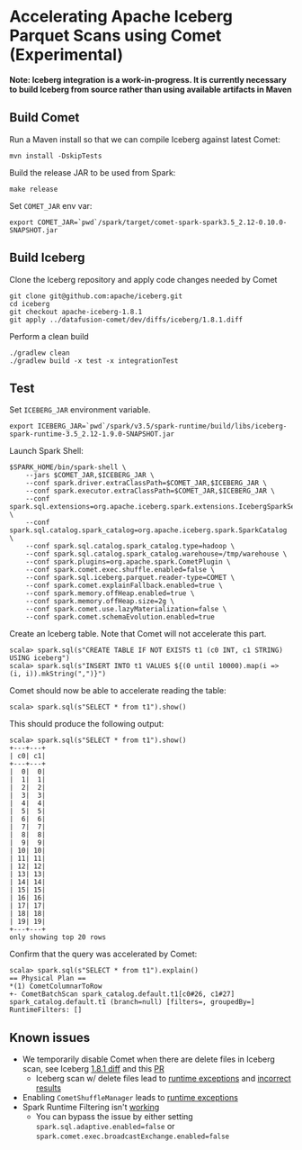 <!---
  Licensed to the Apache Software Foundation (ASF) under one
  or more contributor license agreements.  See the NOTICE file
  distributed with this work for additional information
  regarding copyright ownership.  The ASF licenses this file
  to you under the Apache License, Version 2.0 (the
  "License"); you may not use this file except in compliance
  with the License.  You may obtain a copy of the License at

    http://www.apache.org/licenses/LICENSE-2.0

  Unless required by applicable law or agreed to in writing,
  software distributed under the License is distributed on an
  "AS IS" BASIS, WITHOUT WARRANTIES OR CONDITIONS OF ANY
  KIND, either express or implied.  See the License for the
  specific language governing permissions and limitations
  under the License.
-->

# Accelerating Apache Iceberg Parquet Scans using Comet (Experimental)

**Note: Iceberg integration is a work-in-progress. It is currently necessary to build Iceberg from
source rather than using available artifacts in Maven**

## Build Comet

Run a Maven install so that we can compile Iceberg against latest Comet:

```shell
mvn install -DskipTests
```

Build the release JAR to be used from Spark:

```shell
make release
```

Set `COMET_JAR` env var:

```shell
export COMET_JAR=`pwd`/spark/target/comet-spark-spark3.5_2.12-0.10.0-SNAPSHOT.jar
```

## Build Iceberg

Clone the Iceberg repository and apply code changes needed by Comet

```shell
git clone git@github.com:apache/iceberg.git
cd iceberg
git checkout apache-iceberg-1.8.1
git apply ../datafusion-comet/dev/diffs/iceberg/1.8.1.diff
```

Perform a clean build

```shell
./gradlew clean
./gradlew build -x test -x integrationTest
```

## Test

Set `ICEBERG_JAR` environment variable.

```shell
export ICEBERG_JAR=`pwd`/spark/v3.5/spark-runtime/build/libs/iceberg-spark-runtime-3.5_2.12-1.9.0-SNAPSHOT.jar
```

Launch Spark Shell:

```shell
$SPARK_HOME/bin/spark-shell \
    --jars $COMET_JAR,$ICEBERG_JAR \
    --conf spark.driver.extraClassPath=$COMET_JAR,$ICEBERG_JAR \
    --conf spark.executor.extraClassPath=$COMET_JAR,$ICEBERG_JAR \
    --conf spark.sql.extensions=org.apache.iceberg.spark.extensions.IcebergSparkSessionExtensions \
    --conf spark.sql.catalog.spark_catalog=org.apache.iceberg.spark.SparkCatalog \
    --conf spark.sql.catalog.spark_catalog.type=hadoop \
    --conf spark.sql.catalog.spark_catalog.warehouse=/tmp/warehouse \
    --conf spark.plugins=org.apache.spark.CometPlugin \
    --conf spark.comet.exec.shuffle.enabled=false \
    --conf spark.sql.iceberg.parquet.reader-type=COMET \
    --conf spark.comet.explainFallback.enabled=true \
    --conf spark.memory.offHeap.enabled=true \
    --conf spark.memory.offHeap.size=2g \
    --conf spark.comet.use.lazyMaterialization=false \
    --conf spark.comet.schemaEvolution.enabled=true
```

Create an Iceberg table. Note that Comet will not accelerate this part.

```
scala> spark.sql(s"CREATE TABLE IF NOT EXISTS t1 (c0 INT, c1 STRING) USING iceberg")
scala> spark.sql(s"INSERT INTO t1 VALUES ${(0 until 10000).map(i => (i, i)).mkString(",")}")
```

Comet should now be able to accelerate reading the table:

```
scala> spark.sql(s"SELECT * from t1").show()
```

This should produce the following output:

```
scala> spark.sql(s"SELECT * from t1").show()
+---+---+
| c0| c1|
+---+---+
|  0|  0|
|  1|  1|
|  2|  2|
|  3|  3|
|  4|  4|
|  5|  5|
|  6|  6|
|  7|  7|
|  8|  8|
|  9|  9|
| 10| 10|
| 11| 11|
| 12| 12|
| 13| 13|
| 14| 14|
| 15| 15|
| 16| 16|
| 17| 17|
| 18| 18|
| 19| 19|
+---+---+
only showing top 20 rows
```

Confirm that the query was accelerated by Comet:

```
scala> spark.sql(s"SELECT * from t1").explain()
== Physical Plan ==
*(1) CometColumnarToRow
+- CometBatchScan spark_catalog.default.t1[c0#26, c1#27] spark_catalog.default.t1 (branch=null) [filters=, groupedBy=] RuntimeFilters: []
```

## Known issues
 - We temporarily disable Comet when there are delete files in Iceberg scan, see Iceberg [1.8.1 diff](../../../dev/diffs/iceberg/1.8.1.diff) and this [PR](https://github.com/apache/iceberg/pull/13793)
   - Iceberg scan w/ delete files lead to [runtime exceptions](https://github.com/apache/datafusion-comet/issues/2117) and [incorrect results](https://github.com/apache/datafusion-comet/issues/2118)
 - Enabling `CometShuffleManager` leads to [runtime exceptions](https://github.com/apache/datafusion-comet/issues/2086)
 - Spark Runtime Filtering isn't [working](https://github.com/apache/datafusion-comet/issues/2116)
   - You can bypass the issue by either setting `spark.sql.adaptive.enabled=false` or `spark.comet.exec.broadcastExchange.enabled=false`
